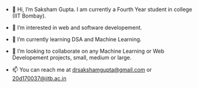- 👋 Hi, I’m Saksham Gupta. I am currently a Fourth Year student in college (IIT Bombay).

- 👀 I’m interested in web and software developement.
- 🌱 I’m currently learning DSA and Machine Learning.

- 💞️ I’m looking to collaborate on any Machine Learning or Web Developement projects, small, medium or large.
- 📫 You can reach me at drsakshamgupta@gmail.com or 20d170037@iitb.ac.in

<!---
Saksham-Gupta-off/Saksham-Gupta-off is a ✨ special ✨ repository because its `README.md` (this file) appears on your GitHub profile.
You can click the Preview link to take a look at your changes.
--->
